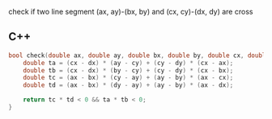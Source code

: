 check if two line segment (ax, ay)-(bx, by) and (cx, cy)-(dx, dy) are cross
## C++
```c++
bool check(double ax, double ay, double bx, double by, double cx, double cy, double dx, double dy) {
    double ta = (cx - dx) * (ay - cy) + (cy - dy) * (cx - ax);
    double tb = (cx - dx) * (by - cy) + (cy - dy) * (cx - bx);
    double tc = (ax - bx) * (cy - ay) + (ay - by) * (ax - cx);
    double td = (ax - bx) * (dy - ay) + (ay - by) * (ax - dx);

    return tc * td < 0 && ta * tb < 0;
}
```
